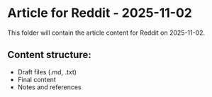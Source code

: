 # Article for Reddit - 2025-11-02

This folder will contain the article content for Reddit on 2025-11-02.

## Content structure:
- Draft files (.md, .txt)
- Final content
- Notes and references
